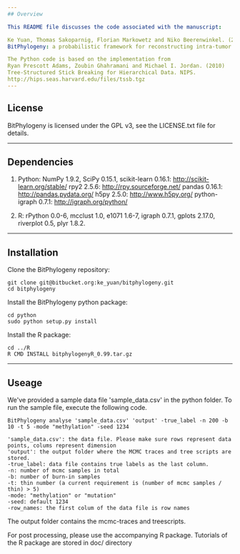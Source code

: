 ```yaml
---
## Overview

This README file discusses the code associated with the manuscript:

Ke Yuan, Thomas Sakoparnig, Florian Markowetz and Niko Beerenwinkel. (2015) 
BitPhylogeny: a probabilistic framework for reconstructing intra-tumor phylogenies. Genome Biology. Accepted

The Python code is based on the implementation from 
Ryan Prescott Adams, Zoubin Ghahramani and Michael I. Jordan. (2010)
Tree-Structured Stick Breaking for Hierarchical Data. NIPS.
http://hips.seas.harvard.edu/files/tssb.tgz
---
```

## License

BitPhylogeny is licensed under the GPL v3, see the LICENSE.txt file for details.

---
## Dependencies 

1. Python:
   NumPy 1.9.2,
   SciPy 0.15.1,
   scikit-learn 0.16.1: http://scikit-learn.org/stable/ 
   rpy2 2.5.6: http://rpy.sourceforge.net/ 
   pandas 0.16.1: http://pandas.pydata.org/
   h5py 2.5.0: http://www.h5py.org/
   python-igraph 0.7.1: http://igraph.org/python/

2. R:
   rPython 0.0-6, mcclust 1.0, e1071 1.6-7, igraph 0.7.1, gplots 2.17.0, riverplot 0.5, plyr 1.8.2.

---
## Installation

Clone the BitPhylogeny repository:
```
git clone git@bitbucket.org:ke_yuan/bitphylogeny.git 
cd bitphylogeny
```

Install the BitPhylogeny python package:
```
cd python
sudo python setup.py install
```

Install the R package:
```
cd ../R
R CMD INSTALL bitphylogenyR_0.99.tar.gz
```
---
## Useage
We've provided a sample data file 'sample_data.csv' in the python folder. To run the sample file, execute the following code. 
```
BitPhylogeny analyse 'sample_data.csv' 'output' -true_label -n 200 -b 10 -t 5 -mode "methylation" -seed 1234 
```
```
'sample_data.csv': the data file. Please make sure rows represent data points, colums represent dimension 
'output': the output folder where the MCMC traces and tree scripts are stored.
-true_label: data file contains true labels as the last column.
-n: number of mcmc samples in total 
-b: number of burn-in samples
-t: thin number (a current requirement is (number of mcmc samples / thin) > 5)
-mode: "methylation" or "mutation"
-seed: default 1234
-row_names: the first colum of the data file is row names 
```
The output folder contains the mcmc-traces and treescripts. 

For post processing, please use the accompanying R package. Tutorials of the R package are stored in doc/ directory